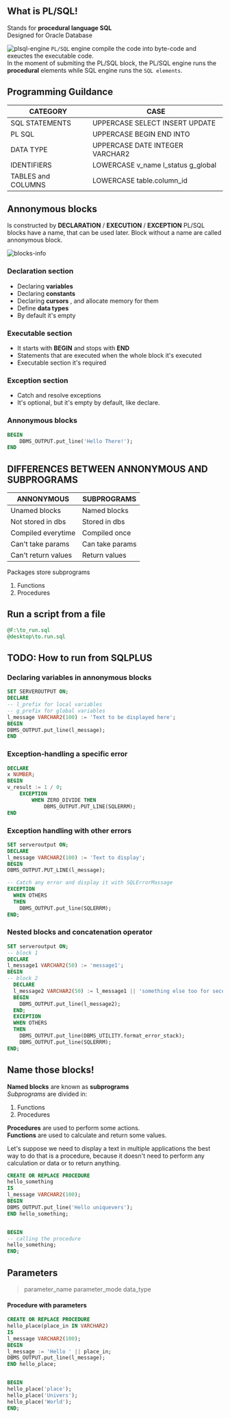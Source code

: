 ## What is PL/SQL!
Stands for **procedural language SQL**  
Designed for Oracle Database  

![plsql-engine](https://www.oracletutorial.com/wp-content/uploads/2017/11/plsql-architecture.png)
`PL/SQL` engine compile the code into byte-code and exeuctes the executable code.    
In the moment of submiting the PL/SQL block, the PL/SQL engine runs the **procedural** elements while SQL engine runs the `SQL elements`.

## Programming Guildance
| CATEGORY      | CASE |
| -----------   | ----------- |
| SQL STATEMENTS        | UPPERCASE SELECT INSERT UPDATE       |
| PL SQL                | UPPERCASE BEGIN END INTO                 |
| DATA TYPE             | UPPERCASE DATE INTEGER VARCHAR2              |
| IDENTIFIERS           | LOWERCASE v_name l_status  g_global         |
| TABLES and COLUMNS    |  LOWERCASE table.column_id             |

## Annonymous blocks
Is constructed by **DECLARATION** / **EXECUTION** / **EXCEPTION**
PL/SQL blocks have a name, that can be used later. Block without a name are called annonymous block.

![blocks-info](https://www.oracletutorial.com/wp-content/uploads/2017/11/plsql-anonymous-block.png)

### Declaration section
- Declaring **variables**
- Declaring **constants**
- Declaring **cursors** , and allocate memory for them 
- Define **data types**
- By default it's empty

### Executable section
- It starts with **BEGIN** and stops with **END**
- Statements that are executed when the whole block it's executed
- Executable section it's required

### Exception section
- Catch and resolve exceptions
- It's optional, but it's empty by default, like declare.

### Annonymous blocks
```SQL
BEGIN
    DBMS_OUTPUT.put_line('Hello There!');
END
```

## DIFFERENCES BETWEEN ANNONYMOUS AND SUBPROGRAMS

| ANNONYMOUS      | SUBPROGRAMS |
| -----------   | ----------- |
| Unamed blocks       | Named blocks      |
| Not stored in dbs     | Stored in dbs        |
| Compiled everytime     | Compiled once        |
| Can't take params     | Can take params        |
| Can't return values     | Return values        |

Packages store subprograms
1. Functions 
2. Procedures

## Run a script from a file
```sql
@F:\to_run.sql
@desktop\to.run.sql
```

## TODO: How to run from SQLPLUS


### Declaring variables in annonymous blocks
```SQL
SET SERVEROUTPUT ON;
DECLARE
-- l_prefix for local variables
-- g_prefix for global variables
l_message VARCHAR2(100) := 'Text to be displayed here';
BEGIN
DBMS_OUTPUT.put_line(l_message);
END
```

### Exception-handling a specific error
```sql
DECLARE
x NUMBER;
BEGIN
v_result := 1 / 0;
    EXCEPTION
        WHEN ZERO_DIVIDE THEN
            DBMS_OUTPUT.PUT_LINE(SQLERRM);
END
```

### Exception handling with other errors
```SQL
SET serveroutput ON;
DECLARE
l_message VARCHAR2(100) := 'Text to display';
BEGIN
DBMS_OUTPUT.PUT_LINE(l_message);

-- Catch any error and display it with SQLErrorMassage
EXCEPTION
  WHEN OTHERS
  THEN
    DBMS_OUTPUT.put_line(SQLERRM);
END;
```

### Nested blocks and concatenation operator
```SQL
SET serveroutput ON;
-- block 1
DECLARE
l_message1 VARCHAR2(50) := 'message1';
BEGIN
-- block 2
  DECLARE
  l_message2 VARCHAR2(50) := l_message1 || 'something else too for second';
  BEGIN
    DBMS_OUTPUT.put_line(l_message2);
  END;
  EXCEPTION
  WHEN OTHERS
  THEN
    DBMS_OUTPUT.put_line(DBMS_UTILITY.format_error_stack);
    DBMS_OUTPUT.put_line(SQLERRM);
END;
```

## Name those blocks!
**Named blocks** are known as **subprograms**  
*Subprograms* are divided in:
1. Functions
2. Procedures

**Procedures** are used to perform some actions.  
**Functions** are used to calculate and return some values.

Let's suppose we need to display a text in multiple applications the best way to do that is a procedure, because it doesn't need to perform any calculation or data or to return anything.

```SQl
CREATE OR REPLACE PROCEDURE
hello_something
IS
l_message VARCHAR2(100);
BEGIN
DBMS_OUTPUT.put_line('Hello uniquevers');
END hello_something;


BEGIN
-- calling the procedure
hello_something;
END;
```

## Parameters
> parameter_name   parameter_mode   data_type
#### Procedure with parameters
```SQL
CREATE OR REPLACE PROCEDURE 
hello_place(place_in IN VARCHAR2)
IS
l_message VARCHAR2(100);
BEGIN   
l_message := 'Hello ' || place_in;
DBMS_OUTPUT.put_line(l_message); 
END hello_place;


BEGIN
hello_place('place');
hello_place('Univers');
hello_place('World');
END;
```





